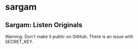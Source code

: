 # sargam

## Sargam: Listen Originals

Warning: Don't make it public on GitHub. There is an issue with SECRET_KEY.